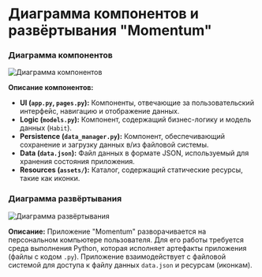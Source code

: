 # Диаграмма компонентов и развёртывания "Momentum"

### Диаграмма компонентов

![Диаграмма компонентов](https://raw.githubusercontent.com/user/repo/main/Diagrams/Images/Momentum_ComponentDiagram.png)

**Описание компонентов:**
*   **UI (`app.py`, `pages.py`):** Компоненты, отвечающие за пользовательский интерфейс, навигацию и отображение данных.
*   **Logic (`models.py`):** Компонент, содержащий бизнес-логику и модель данных (`Habit`).
*   **Persistence (`data_manager.py`):** Компонент, обеспечивающий сохранение и загрузку данных в/из файловой системы.
*   **Data (`data.json`):** Файл данных в формате JSON, используемый для хранения состояния приложения.
*   **Resources (`assets/`):** Каталог, содержащий статические ресурсы, такие как иконки.

### Диаграмма развёртывания

![Диаграмма развёртывания](https://raw.githubusercontent.com/user/repo/main/Diagrams/Images/Momentum_DeploymentDiagram.png)

**Описание:**
Приложение "Momentum" разворачивается на персональном компьютере пользователя. Для его работы требуется среда выполнения Python, которая исполняет артефакты приложения (файлы с кодом `.py`). Приложение взаимодействует с файловой системой для доступа к файлу данных `data.json` и ресурсам (иконкам).
